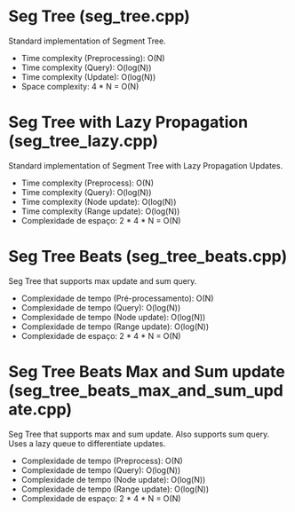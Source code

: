 # Seg Tree (seg_tree.cpp)
Standard implementation of Segment Tree.
* Time complexity (Preprocessing): O(N)
* Time complexity (Query): O(log(N))
* Time complexity (Update): O(log(N))
* Space complexity: 4 * N = O(N)

# Seg Tree with Lazy Propagation (seg_tree_lazy.cpp)
Standard implementation of Segment Tree with Lazy Propagation Updates.
* Time complexity (Preprocess): O(N)
* Time complexity (Query): O(log(N))
* Time complexity (Node update): O(log(N))
* Time complexity (Range update): O(log(N))
* Complexidade de espaço: 2 * 4 * N = O(N)

# Seg Tree Beats (seg_tree_beats.cpp)
Seg Tree that supports max update and sum query.
* Complexidade de tempo (Pré-processamento): O(N)
* Complexidade de tempo (Query): O(log(N))
* Complexidade de tempo (Node update): O(log(N))
* Complexidade de tempo (Range update): O(log(N))
* Complexidade de espaço: 2 * 4 * N = O(N)

# Seg Tree Beats Max and Sum update (seg_tree_beats_max_and_sum_update.cpp)
Seg Tree that supports max and sum update. Also supports sum query.
Uses a lazy queue to differentiate updates.
* Complexidade de tempo (Preprocess): O(N)
* Complexidade de tempo (Query): O(log(N))
* Complexidade de tempo (Node update): O(log(N))
* Complexidade de tempo (Range update): O(log(N))
* Complexidade de espaço: 2 * 4 * N = O(N)
